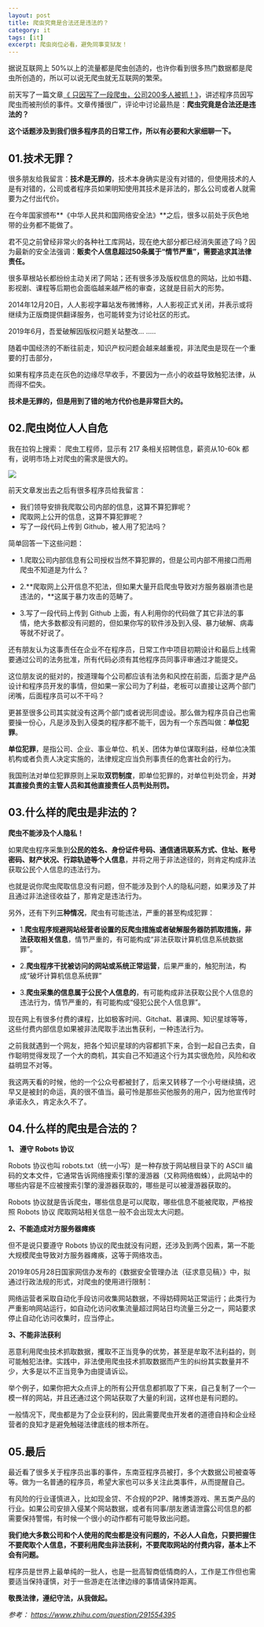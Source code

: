 ```yaml
---
layout: post
title: 爬虫究竟是合法还是违法的？
category: it
tags: [it]
excerpt: 爬虫岗位必看，避免同事变狱友！
---
```


据说互联网上 50%以上的流量都是爬虫创造的，也许你看到很多热门数据都是爬虫所创造的，所以可以说无爬虫就无互联网的繁荣。

前天写了一篇文章[《 只因写了一段爬虫，公司200多人被抓！》](http://www.ityouknow.com/it/2019/10/07/beizhua.html)，讲述程序员因写爬虫而被刑侦的事件。文章传播很广，评论中讨论最热是：**爬虫究竟是合法还是违法的？**

**这个话题涉及到我们很多程序员的日常工作，所以有必要和大家细聊一下。**

## 01.技术无罪？

很多朋友给我留言：**技术是无罪的**，技术本身确实是没有对错的，但使用技术的人是有对错的，公司或者程序员如果明知使用其技术是非法的，那么公司或者人就需要为之付出代价。

在今年国家颁布**《中华人民共和国网络安全法》**之后，很多以前处于灰色地带的业务都不能做了。

君不见之前曾经非常火的各种社工库网站，现在绝大部分都已经消失匿迹了吗？因为最新的安全法强调：**贩卖个人信息超过50条属于“情节严重”，需要追求其法律责任。**

很多草根站长都纷纷主动关闭了网站；还有很多涉及版权信息的网站，比如书籍、影视剧、课程等后期也会面临越来越严格的审查，这就是目前大的形势。

2014年12月20日，人人影视字幕站发布微博称，人人影视正式关闭，并表示或将继续为正版商提供翻译服务，也可能转变为讨论社区的形式。

2019年6月，吾爱破解因版权问题关站整改...
.....

随着中国经济的不断往前走，知识产权问题会越来越重视，非法爬虫是现在一个重要的打击部分，

如果有程序员走在灰色的边缘尽早收手，不要因为一点小的收益导致触犯法律，从而得不偿失。

**技术是无罪的，但是用到了错的地方代价也是非常巨大的。**

## 02.爬虫岗位人人自危

我在拉钩上搜索： 爬虫工程师，显示有 217 条相关招聘信息，薪资从10-60k 都有，说明市场上对爬虫的需求是很大的。

![](http://favorites.ren/assets/images/2019/it/pythonlaw01.jpg)

前天文章发出去之后有很多程序员给我留言：

- 我们领导安排我爬取公司内部的信息，这算不算犯罪呢？  
- 爬取网上公开的信息，这算不算犯罪呢？    
- 写了一段代码上传到 Github，被人用了犯法吗？  

简单回答一下这些问题：

- 1.爬取公司内部信息有公司授权当然不算犯罪的，但是公司内部不用接口而用爬虫不知道是为什么？

- 2.**爬取网上公开信息不犯法，但如果大量开启爬虫导致对方服务器崩溃也是违法的，**这属于暴力攻击的范畴了。

- 3.写了一段代码上传到 Github 上面，有人利用你的代码做了其它非法的事情，绝大多数都没有问题的，但如果你写的软件涉及到入侵、暴力破解、病毒等就不好说了。

还有朋友认为这事责任在企业不在程序员，日常工作中项目初期设计和最后上线需要通过公司的法务批准，所有代码必须有其他程序员同事评审通过才能提交。

这位朋友说的挺对的，按道理每个公司都应该有法务和风控在前面，后面才是产品设计和程序员开发的事情，但如果一家公司为了利益，老板可以直接让这两个部门闭嘴，后面程序员可以不干吗？

更甚至很多公司其实就没有这两个部门或者说形同虚设。那么做为程序员自己也需要操一份心，凡是涉及到入侵类的程序都不能干，因为有一个东西叫做：**单位犯罪**。

**单位犯罪**，是指公司、企业、事业单位、机关、团体为单位谋取利益，经单位决策机构或者负责人决定实施的，法律规定应当负刑事责任的危害社会的行为。

我国刑法对单位犯罪原则上采取**双罚制度**，即单位犯罪的，对单位判处罚金，并**对其直接负责的主管人员和其他直接责任人员判处刑罚。**

## 03.什么样的爬虫是非法的？

**爬虫不能涉及个人隐私！**

如果爬虫程序采集到**公民的姓名、身份证件号码、通信通讯联系方式、住址、账号密码、财产状况、行踪轨迹等个人信息**，并将之用于非法途径的，则肯定构成非法获取公民个人信息的违法行为。

也就是说你爬虫爬取信息没有问题，但不能涉及到个人的隐私问题，如果涉及了并且通过非法途径收益了，那肯定是违法行为。

另外，还有下列**三种情况**，爬虫有可能违法，严重的甚至构成犯罪：

- 1.**爬虫程序规避网站经营者设置的反爬虫措施或者破解服务器防抓取措施，非法获取相关信息**，情节严重的，有可能构成“非法获取计算机信息系统数据罪”。

- 2.**爬虫程序干扰被访问的网站或系统正常运营**，后果严重的，触犯刑法，构成“破坏计算机信息系统罪”

- 3.**爬虫采集的信息属于公民个人信息的**，有可能构成非法获取公民个人信息的违法行为，情节严重的，有可能构成“侵犯公民个人信息罪”。

现在网上有很多付费的课程，比如极客时间、Gitchat、慕课网、知识星球等等，这些付费内部信息如果被非法爬取手法出售获利，一种违法行为。

之前我就遇到一个网友，把各个知识星球的内容都抓下来，合到一起自己去卖，自作聪明觉得发现了一个大的商机，其实自己不知道这个行为其实很危险，风险和收益明显不对等。

我这两天看的时候，他的一个公众号都被封了，后来又转移了一个小号继续搞，迟早又是被封的命运，真的很不值当。最可怜是那些买他服务的用户，因为他宣传时承诺永久，肯定永久不了。

## 04.什么样的爬虫是合法的？

**1、 遵守 Robots 协议**

Robots 协议也叫 robots.txt（统一小写）是一种存放于网站根目录下的 ASCII 编码的文本文件，它通常告诉网络搜索引擎的漫游器（又称网络蜘蛛），此网站中的哪些内容是不应被搜索引擎的漫游器获取的，哪些是可以被漫游器获取的。

Robots 协议就是告诉爬虫，哪些信息是可以爬取，哪些信息不能被爬取，严格按照 Robots 协议 爬取网站相关信息一般不会出现太大问题。

**2、不能造成对方服务器瘫痪**

但不是说只要遵守 Robots 协议的爬虫就没有问题，还涉及到两个因素，第一不能大规模爬虫导致对方服务器瘫痪，这等于网络攻击。

2019年05月28日国家网信办发布的《数据安全管理办法（征求意见稿）》中，拟通过行政法规的形式，对爬虫的使用进行限制：

网络运营者采取自动化手段访问收集网站数据，不得妨碍网站正常运行；此类行为严重影响网站运行，如自动化访问收集流量超过网站日均流量三分之一，网站要求停止自动化访问收集时，应当停止。

**3、不能非法获利**

恶意利用爬虫技术抓取数据，攫取不正当竞争的优势，甚至是牟取不法利益的，则可能触犯法律。实践中，非法使用爬虫技术抓取数据而产生的纠纷其实数量并不少，大多是以不正当竞争为由提请诉讼。

举个例子，如果你把大众点评上的所有公开信息都抓取了下来，自己复制了一个一模一样的网站，并且还通过这个网站获取了大量的利润，这样也是有问题的。

一般情况下，爬虫都是为了企业获利的，因此需要爬虫开发者的道德自持和企业经营者的良知才是避免触碰法律底线的根本所在。

## 05.最后

最近看了很多关于程序员出事的事件，东南亚程序员被打，多个大数据公司被查等等。做为一名普通的程序员，希望大家也可以多关注此类事件，从而提醒自己。

有风险的行业谨慎进入，比如现金贷、不合规的P2P、赌博类游戏、黑五类产品的行业。如果公司安排入侵某个网站数据，或者有同事/朋友邀请泄露公司信息的都需要保持警惕，有时候一个很小的动作都有可能导致出问题。

**我们绝大多数公司和个人使用的爬虫都是没有问题的，不必人人自危，只要把握住不要爬取个人信息，不要利用爬虫非法获利，不要爬取网站的付费内容，基本上不会有问题。**

程序员是世界上最单纯的一批人，也是一批高智商低情商的人，工作是工作但也需要适当保持谨慎，对于一些游走在法律边缘的事情请保持距离。

**敬畏法律，遵纪守法，从我做起。**


*参考：
https://www.zhihu.com/question/291554395*

